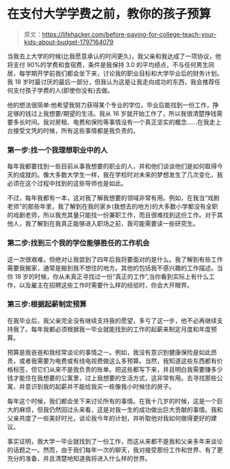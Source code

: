 # 在支付大学学费之前，教你的孩子预算

> 原文：<https://lifehacker.com/before-paying-for-college-teach-your-kids-about-budget-1797164079>

当我去上大学的时候(比我愿意承认的时间更久)，我父亲和我达成了一项协议，他将支付 90%的学费和食宿费，条件是我保持 3.0 的平均绩点，不与任何男生同居，每学期开学前我们都会坐下来，讨论我的职业目标和大学毕业后的财务计划。我 18 岁时最讨厌的最后一部分，但我认为这是让我走向成功的东西，我会推荐任何支付孩子学费的人(即使你没有)去做。



他的想法很简单:他希望我努力获得某个专业的学位，毕业后能找到一份工作，挣足够的钱过上我想要/期望的生活。我从 16 岁就开始工作了，所以我很清楚挣钱需要多长时间。我对房租、电费和保险等事情没有一个真正坚实的概念……在我走上台接受文凭的时候，所有这些事情都是我负责的。

### 第一步:找一个我理想职业中的人

每年我都要找到一些目前从事我想要的职业的人，并和他们谈谈他们是如何取得今天的成就的。像大多数大学生一样，我在学校时对未来的梦想发生了几次变化，我必须在这个过程中找到的这些导师也是如此。

不过，每年我都有一本，这对我了解我想要的领域非常有用。例如，在我当“戏剧老师”的那些年里，我了解到在我的家乡(我想去的地方)的大多数小学都没有全职的戏剧老师，所以我充其量只能找一份兼职工作，而且很难找到这份工作。对于其他人，我了解到在我真正能够进入职场之前，我可能需要读一些研究生。

### 第二步:找到三个我的学位能够胜任的工作机会

这一次很艰难，但绝对让我尝到了四年后我将要面对的是什么。我了解到有些工作需要我搬家，通常是搬到我不想住的地方。其他的包括我不感兴趣的工作描述。当你 18 岁的时候，你从未真正寻找过一份“真正的工作”,当你看到实际上有什么工作，以及雇主在招聘这些工作时需要什么样的经验时，你会大开眼界。

### 第三步:根据起薪制定预算

在我毕业后，我父亲完全没有继续支持我的愿望，多亏了这一步，他不必再继续支持我了。每年我都必须根据我一毕业就能找到的工作的起薪来制定月度和年度预算。

预算是我爸爸和我经常谈论的事情之一。例如，我没有意识到健康保险是如此昂贵，或者我需要为电费或有线电视费做这么多预算。当然，我知道这些东西都有价格标签，但它们从来不是我负责的账单。把这些都写下来，并且明白我需要赚多少钱才能住在我想要的公寓里，过上我想要的生活方式，这非常有用。去寻找那些公寓，并意识到我的起薪并不能给我买一栋像我小时候住的房子。

每年这个时候，我们都会坐下来讨论所有的事情。在我十几岁的时候，这是一个巨大的麻烦，但我仍然回过头来看，这是对我一生的成功做出巨大贡献的事情。我和父亲共度了一些美好时光，谈论我今年的计划，并听取他对我如何做得更好的建议。

事实证明，我大学一毕业就找到了一份工作，而这从来都不是我和父亲多年来谈论的话题之一。然而，由于我们每年一次的聊天，我对接受那份工作和世界、有了更充分的准备，并且清楚地知道我将进入什么样的世界。